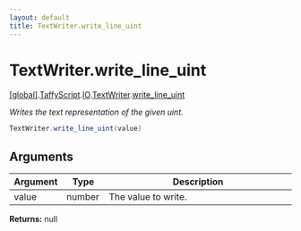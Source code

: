 ```yaml
---
layout: default
title: TextWriter.write_line_uint
---
```


# TextWriter.write_line_uint

[\[global\]]({{site.baseurl}}/docs/).[TaffyScript]({{site.baseurl}}/docs/TaffyScript/).[IO]({{site.baseurl}}/docs/TaffyScript/IO/).[TextWriter]({{site.baseurl}}/docs/TaffyScript/IO/TextWriter/).[write_line_uint]({{site.baseurl}}/docs/TaffyScript/IO/TextWriter/write_line_uint/)

_Writes the text representation of the given uint._

```cs
TextWriter.write_line_uint(value)
```

## Arguments

<table>
  <col width="15%">
  <col width="15%">
  <thead>
    <tr>
      <th>Argument</th>
      <th>Type</th>
      <th>Description</th>
    </tr>
  </thead>
  <tbody>
    <tr>
      <td>value</td>
      <td>number</td>
      <td>The value to write.</td>
    </tr>
  </tbody>
</table>

**Returns:** null

